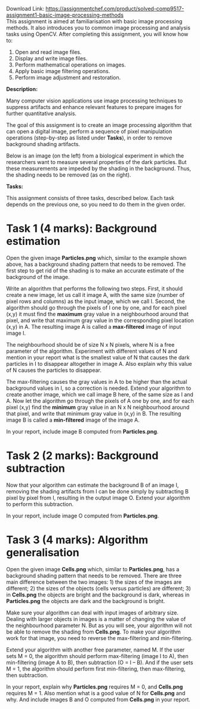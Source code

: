 Download Link: https://assignmentchef.com/product/solved-comp9517-assignment1-basic-image-processing-methods
<br>
This assignment is aimed at familiarisation with basic image processing methods. It also introduces you to common image processing and analysis tasks using OpenCV. After completing this assignment, you will know how to:

<ol>

 <li>Open and read image files.</li>

 <li>Display and write image files.</li>

 <li>Perform mathematical operations on images.</li>

 <li>Apply basic image filtering operations.</li>

 <li>Perform image adjustment and restoration.</li>

</ol>

<strong>Description: </strong>

Many computer vision applications use image processing techniques to suppress artifacts and enhance relevant features to prepare images for further quantitative analysis.

The goal of this assignment is to create an image processing algorithm that can open a digital image, perform a sequence of pixel manipulation operations (step-by-step as listed under <strong>Tasks</strong>), in order to remove background shading artifacts.

Below is an image (on the left) from a biological experiment in which the researchers want to measure several properties of the dark particles. But these measurements are impeded by the shading in the background. Thus, the shading needs to be removed (as on the right).

<strong>Tasks: </strong>

This assignment consists of three tasks, described below. Each task depends on the previous one, so you need to do them in the given order.




<h1>Task 1 (4 marks): Background estimation</h1>

Open the given image <strong>Particles.png</strong> which, similar to the example shown above, has a background shading pattern that needs to be removed. The first step to get rid of the shading is to make an accurate estimate of the background of the image.




Write an algorithm that performs the following two steps. First, it should create a new image, let us call it image A, with the same size (number of pixel rows and columns) as the input image, which we call I. Second, the algorithm should go through the pixels of I one by one, and for each pixel (x,y) it must find the <strong>maximum</strong> gray value in a neighbourhood around that pixel, and write that maximum gray value in the corresponding pixel location (x,y) in A. The resulting image A is called a <strong>max-filtered</strong> image of input image I.

The neighbourhood should be of size N x N pixels, where N is a free parameter of the algorithm. Experiment with different values of N and mention in your report what is the smallest value of N that causes the dark particles in I to disappear altogether in image A. Also explain why this value of N causes the particles to disappear.

The max-filtering causes the gray values in A to be higher than the actual background values in I, so a correction is needed. Extend your algorithm to create another image, which we call image B here, of the same size as I and A. Now let the algorithm go through the pixels of A one by one, and for each pixel (x,y) find the <strong>minimum</strong> gray value in an N x N neighbourhood around that pixel, and write that minimum gray value in (x,y) in B. The resulting image B is called a <strong>min-filtered</strong> image of the image A.

In your report, include image B computed from <strong>Particles.png</strong>.

<h1>Task 2 (2 marks): Background subtraction</h1>

Now that your algorithm can estimate the background B of an image I, removing the shading artifacts from I can be done simply by subtracting B pixel by pixel from I, resulting in the output image O. Extend your algorithm to perform this subtraction.

In your report, include image O computed from <strong>Particles.png</strong>.

<h1>Task 3 (4 marks): Algorithm generalisation</h1>

Open the given image <strong>Cells.png</strong> which, similar to <strong>Particles.png</strong>, has a background shading pattern that needs to be removed. There are three main difference between the two images: 1) the sizes of the images are different; 2) the sizes of the objects (cells versus particles) are different; 3) in <strong>Cells.png</strong> the objects are bright and the background is dark, whereas in <strong>Particles.png</strong> the objects are dark and the background is bright.

Make sure your algorithm can deal with input images of arbitrary size. Dealing with larger objects in images is a matter of changing the value of the neighbourhood parameter N. But as you will see, your algorithm will not be able to remove the shading from <strong>Cells.png</strong>. To make your algorithm work for that image, you need to reverse the max-filtering and min-filtering.

Extend your algorithm with another free parameter, named M. If the user sets M = 0, the algorithm should perform max-filtering (image I to A), then min-filtering (image A to B), then subtraction (O = I – B). And if the user sets M = 1, the algorithm should perform first min-filtering, then max-filtering, then subtraction.

In your report, explain why <strong>Particles.png</strong> requires M = 0, and <strong>Cells.png</strong> requires M = 1. Also mention what is a good value of N for <strong>Cells.png</strong> and why. And include images B and O computed from <strong>Cells.png</strong> in your report.